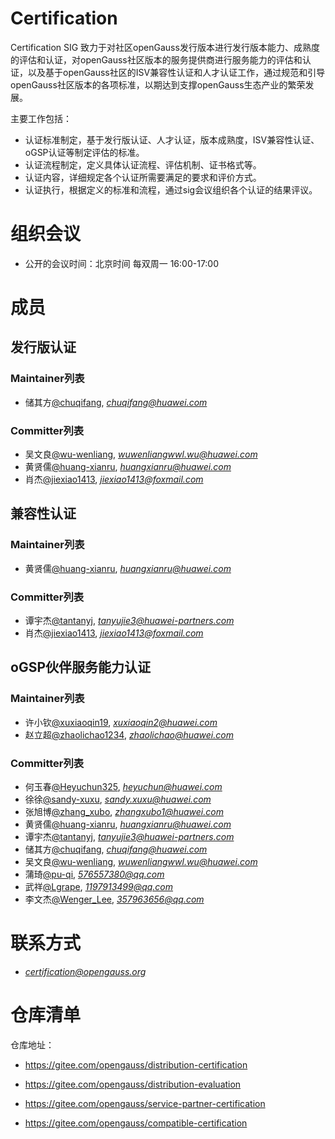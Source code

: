 # Certification

Certification SIG 致力于对社区openGauss发行版本进行发行版本能力、成熟度的评估和认证，对openGauss社区版本的服务提供商进行服务能力的评估和认证，以及基于openGauss社区的ISV兼容性认证和人才认证工作，通过规范和引导openGauss社区版本的各项标准，以期达到支撑openGauss生态产业的繁荣发展。

主要工作包括：

- 认证标准制定，基于发行版认证、人才认证，版本成熟度，ISV兼容性认证、oGSP认证等制定评估的标准。
- 认证流程制定，定义具体认证流程、评估机制、证书格式等。
- 认证内容，详细规定各个认证所需要满足的要求和评价方式。
- 认证执行，根据定义的标准和流程，通过sig会议组织各个认证的结果评议。

# 组织会议

- 公开的会议时间：北京时间 每双周一 16:00-17:00

# 成员

## 发行版认证

### Maintainer列表

- 储其方[@chuqifang](https://gitee.com/chuqifang), *chuqifang@huawei.com*

### Committer列表

- 吴文良[@wu-wenliang](https://gitee.com/wu-wenliang), *wuwenliangwwl.wu@huawei.com*
- 黄贤儒[@huang-xianru](https://gitee.com/huang-xianru), *huangxianru@huawei.com*
- 肖杰[@jiexiao1413](https://gitee.com/jiexiao1413), *jiexiao1413@foxmail.com*


## 兼容性认证

### Maintainer列表

- 黄贤儒[@huang-xianru](https://gitee.com/huang-xianru), *huangxianru@huawei.com*

### Committer列表

- 谭宇杰[@tantanyj](https://gitee.com/tantanyj), *tanyujie3@huawei-partners.com*
- 肖杰[@jiexiao1413](https://gitee.com/jiexiao1413), *jiexiao1413@foxmail.com*


## oGSP伙伴服务能力认证

### Maintainer列表

- 许小钦[@xuxiaoqin19](https://gitee.com/xuxiaoqin19), *xuxiaoqin2@huawei.com*
- 赵立超[@zhaolichao1234](https://gitee.com/zhaolichao1234), *zhaolichao@huawei.com*

### Committer列表

- 何玉春[@Heyuchun325](https://gitee.com/Heyuchun325), *heyuchun@huawei.com*
- 徐徐[@sandy-xuxu](https://gitee.com/sandy-xuxu), *sandy.xuxu@huawei.com*
- 张旭博[@zhang_xubo](https://gitee.com/zhang_xubo), *zhangxubo1@huawei.com*
- 黄贤儒[@huang-xianru](https://gitee.com/huang-xianru), *huangxianru@huawei.com*
- 谭宇杰[@tantanyj](https://gitee.com/tantanyj), *tanyujie3@huawei-partners.com*
- 储其方[@chuqifang](https://gitee.com/chuqifang), *chuqifang@huawei.com*
- 吴文良[@wu-wenliang](https://gitee.com/wu-wenliang), *wuwenliangwwl.wu@huawei.com*
- 蒲琦[@pu-qi](https://gitee.com/pu-qi), *576557380@qq.com*
- 武祥[@Lgrape](https://gitee.com/Lgrape), *1197913499@qq.com*
- 李文杰[@Wenger_Lee](https://gitee.com/Wenger_Lee), *357963656@qq.com*

# 联系方式

- *certification@opengauss.org*

# 仓库清单

仓库地址：

- https://gitee.com/opengauss/distribution-certification

- https://gitee.com/opengauss/distribution-evaluation

- https://gitee.com/opengauss/service-partner-certification

- https://gitee.com/opengauss/compatible-certification
